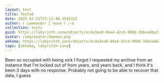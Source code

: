 ```yaml
---
layout: text
title: Texted
date: 2025-03-21T23:11:40.354532Z
author: ⸸ commander ░ nova ⸸ :~$
collection: texts
guid: https://labyrinth.zone/objects/ec4a3ea9-84a4-42cd-9968-36bea4ba2343
avatar: /img/avatar/daemon.png
akkoma: https://labyrinth.zone/objects/ec4a3ea9-84a4-42cd-9968-36bea4ba2343
tags: [akkoma, labyrinth-zone]
---
```


<p>Been so occupied with being sick I forgot I requested my archive from an instance that I'm locked out of from years, and years back, and I think it's been 3 days with no response. Probably not going to be able to recover that data, I guess</p>